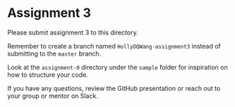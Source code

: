 # Assignment 3

Please submit assignment 3 to this directory.

Remember to create a branch named `HollyDQWang-assignment3` instead of submitting to
the `master` branch.

Look at the `assignment-0` directory under the `sample` folder for inspiration
on how to structure your code.

If you have any questions, review the GitHub presentation or reach out to your
group or mentor on Slack.
